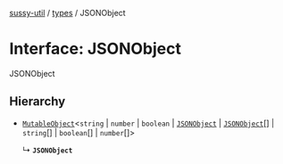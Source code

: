 [sussy-util](../README.md) / [types](./README.md) / JSONObject

# Interface: JSONObject

JSONObject

## Hierarchy

- [`MutableObject`](types.MutableObject.md)<`string` \| `number` \| `boolean` \| [`JSONObject`](types.JSONObject.md) \| [`JSONObject`](types.JSONObject.md)[] \| `string`[] \| `boolean`[] \| `number`[]\>

  ↳ **`JSONObject`**
